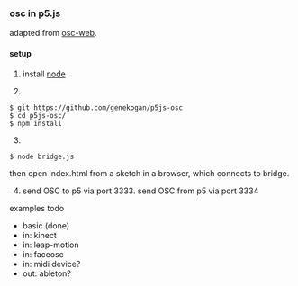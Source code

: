 ### osc in p5.js

adapted from [osc-web](https://github.com/automata/osc-web).

#### setup

1) install [node](https://nodejs.org/)

2)

	$ git https://github.com/genekogan/p5js-osc
	$ cd p5js-osc/
	$ npm install
	
3) 

    $ node bridge.js
	
then open index.html from a sketch in a browser, which connects to bridge.

4) send OSC to p5 via port 3333. send OSC from p5 via port 3334

	

	
examples todo

 - basic (done)
 - in: kinect
 - in: leap-motion
 - in: faceosc
 - in: midi device?
 - out: ableton?